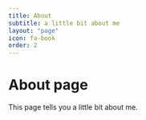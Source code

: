 ```yaml
---
title: About
subtitle: a little bit about me
layout: "page"
icon: fa-book
order: 2
---
```


# About page

This page tells you a little bit about me.